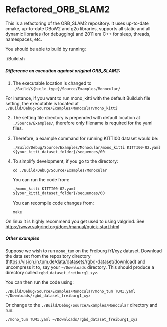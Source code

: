 # Refactored_ORB_SLAM2

This is a refactoring of the ORB_SLAM2 repository. It uses up-to-date cmake, up-to-date DBoW2 and g2o libraries, supports all static and all dynamic libraries (for debugging) and 2011 era C++ for sleep, threads, namespaces, etc.

You should be able to build by running:

./Build.sh



##### Difference on execution against original  ORB_SLAM2:

1.  The executable location is changed to  `./Build/${build_type}/Source/Examples/Monocular/`

   For instance, if you want to run mono_kitti with the default Build.sh file setting, the executable is located at `./Build/Debug/Source/Examples/Monocular/mono_kitti`

2. The setting file directory is prepended with default location at `./Source/Examples/`, therefore only filename is required for the yaml files.

3. Therefore, a example command for running KITTI00 dataset would be:

   `./Build/Debug/Source/Examples/Monocular/mono_kitti KITTI00-02.yaml ${your_kitti_dataset_folder}/sequences/00`
  
4. To simplify development, if you go to the directory:

   `cd ./Build/Debug/Source/Examples/Monocular`
   
   You can run the code from:
   
   `./mono_kitti KITTI00-02.yaml ${your_kitti_dataset_folder}/sequences/00`
  
   You can recompile code changes from:
   
   `make`
  
On linux it is highly recommend you get used to using valgrind. See https://www.valgrind.org/docs/manual/quick-start.html

##### Other examples

Suppose we wish to run `mono_tum` on the Freiburg fr1/xyz dataset. Download the data set from the repository directory (https://vision.in.tum.de/data/datasets/rgbd-dataset/download) and uncompress it to, say your `~/Downloads` directory. This should produce a directory called  `rgbd_dataset_freiburg1_xyz`.

You can then run the code using:

`./Build/Debug/Source/Examples/Monocular/mono_tum TUM1.yaml ~/Downloads/rgbd_dataset_freiburg1_xyz`   
   
Or change to the `./Build/Debug/Source/Examples/Monocular` directory and run:

`./mono_tum TUM1.yaml ~/Downloads/rgbd_dataset_freiburg1_xyz`
